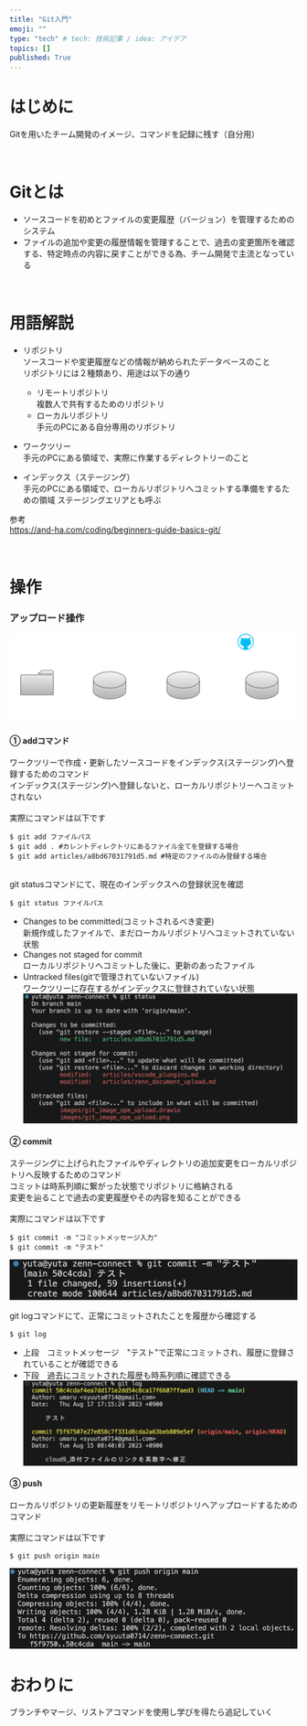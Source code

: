 ```yaml
---
title: "Git入門"
emoji: ""
type: "tech" # tech: 技術記事 / idea: アイデア
topics: []
published: True
---
```


# はじめに　
Gitを用いたチーム開発のイメージ、コマンドを記録に残す（自分用）  
  
<br>

# Gitとは
* ソースコードを初めとファイルの変更履歴（バージョン）を管理するためのシステム
* ファイルの追加や変更の履歴情報を管理することで、過去の変更箇所を確認する、特定時点の内容に戻すことができる為、チーム開発で主流となっている

<br>

# 用語解説
* リポジトリ  
ソースコードや変更履歴などの情報が納められたデータベースのこと  
リポジトリには２種類あり、用途は以下の通り
    * リモートリポジトリ  
    複数人で共有するためのリポジトリ
    * ローカルリポジトリ  
    手元のPCにある自分専用のリポジトリ

* ワークツリー  
手元のPCにある領域で、実際に作業するディレクトリーのこと

* インデックス（ステージング）  
手元のPCにある領域で、ローカルリポジトリへコミットする準備をするための領域
ステージングエリアとも呼ぶ

参考  
https://and-ha.com/coding/beginners-guide-basics-git/

<br>

# 操作
### アップロード操作　　
![](/images/git_image_ope_upload.png)

#### ① addコマンド  
ワークツリーで作成・更新したソースコードをインデックス(ステージング)へ登録するためのコマンド  
インデックス(ステージング)へ登録しないと、ローカルリポジトリーへコミットされない  
<br>
実際にコマンドは以下です  

```
$ git add ファイルパス
$ git add . #カレントディレクトリにあるファイル全てを登録する場合
$ git add articles/a8bd67031791d5.md #特定のファイルのみ登録する場合
```
<br>
git statusコマンドにて、現在のインデックスへの登録状況を確認  

```
$ git status ファイルパス
```
* Changes to be committed(コミットされるべき変更)  
新規作成したファイルで、まだローカルリポジトリへコミットされていない状態
* Changes not staged for commit  
ローカルリポジトリへコミットした後に、更新のあったファイル
* Untracked files(gitで管理されていないファイル)  
ワークツリーに存在するがインデックスに登録されていない状態
![Alt text](../images/git_status.png)


#### ② commit
ステージングに上げられたファイルやディレクトリの追加変更をローカルリポジトリへ反映するためのコマンド  
コミットは時系列順に繋がった状態でリポジトリに格納される  
変更を辿ることで過去の変更履歴やその内容を知ることができる  
<br>
実際にコマンドは以下です  

```
$ git commit -m "コミットメッセージ入力"
$ git commit -m "テスト"
```

![Alt text](../images/git_commit.png)

git logコマンドにて、正常にコミットされたことを履歴から確認する

```
$ git log
```
* 上段　コミットメッセージ　"テスト"で正常にコミットされ、履歴に登録されていることが確認できる  
* 下段　過去にコミットされた履歴も時系列順に確認できる  
![Alt text](../images/git_log.png)


#### ③ push
ローカルリポジトリの更新履歴をリモートリポジトリへアップロードするためのコマンド  
<br>
実際にコマンドは以下です  

```
$ git push origin main
```
![Alt text](../images/git_push.png)

# おわりに
ブランチやマージ、リストアコマンドを使用し学びを得たら追記していく
